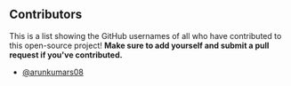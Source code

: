 ## Contributors

This is a list showing the GitHub usernames of all who have contributed to this open-source project! **Make sure to add yourself and submit a pull request if you've contributed.**

- [@arunkumars08](https://github.com/arunkumars08)
